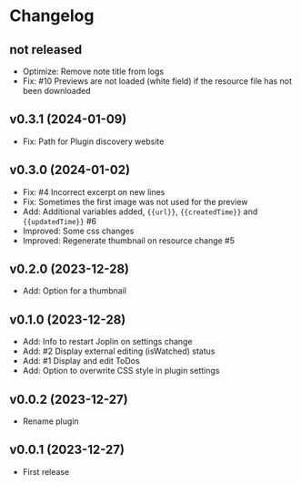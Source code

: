 # Changelog

## not released

- Optimize: Remove note title from logs
- Fix: #10 Previews are not loaded (white field) if the resource file has not been downloaded

## v0.3.1 (2024-01-09)

- Fix: Path for Plugin discovery website

## v0.3.0 (2024-01-02)

- Fix: #4 Incorrect excerpt on new lines
- Fix: Sometimes the first image was not used for the preview
- Add: Additional variables added, `{{url}}`, `{{createdTime}}` and `{{updatedTime}}` #6
- Improved: Some css changes
- Improved: Regenerate thumbnail on resource change #5

## v0.2.0 (2023-12-28)

- Add: Option for a thumbnail

## v0.1.0 (2023-12-28)

- Add: Info to restart Joplin on settings change
- Add: #2 Display external editing (isWatched) status
- Add: #1 Display and edit ToDos
- Add: Option to overwrite CSS style in plugin settings

## v0.0.2 (2023-12-27)

- Rename plugin

## v0.0.1 (2023-12-27)

- First release
